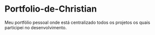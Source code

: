 # Portfolio-de-Christian
Meu portfólio pessoal onde está centralizado todos os projetos os quais participei no desenvolvimento.

